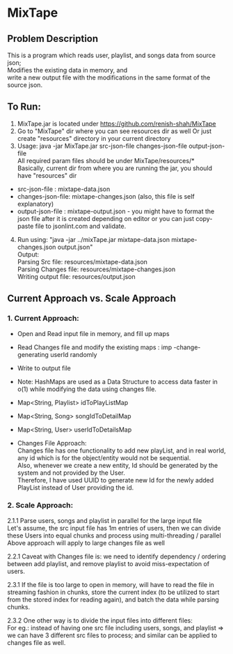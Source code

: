 # MixTape

## Problem Description
This is a program which reads user, playlist, and songs data from source json;  
Modifies the existing data in memory, and  
write a new output file with the modifications in the same format of the source json.  

## To Run:
1. MixTape.jar is located under https://github.com/renish-shah/MixTape  
2. Go to "MixTape" dir where you can see resources dir as well Or just create "resources" directory in your current directory  
3. Usage: java -jar MixTape.jar src-json-file changes-json-file output-json-file  
All required param files should be under MixTape/resources/*  
Basically, current dir from where you are running the jar, you should have "resources" dir  
- src-json-file    : mixtape-data.json  
- changes-json-file: mixtape-changes.json (also, this file is self explanatory)  
- output-json-file : mixtape-output.json - you might have to format the json file after it is created depending on editor or you can just copy-paste file to jsonlint.com and validate.  

4. Run using: "java -jar ../mixTape.jar mixtape-data.json mixtape-changes.json output.json"  
Output:  
Parsing Src file: resources/mixtape-data.json  
Parsing Changes file: resources/mixtape-changes.json  
Writing output file: resources/output.json  

## Current Approach vs. Scale Approach

### 1. Current Approach: 
- Open and Read input file in memory, and fill up maps  
- Read Changes file and modify the existing maps  : imp -change- generating userId randomly
- Write to output file  
- Note: HashMaps are used as a Data Structure to access data faster in o(1) while modifying the data using changes file.  
- Map<String, Playlist> idToPlayListMap  
- Map<String, Song> songIdToDetailMap  
- Map<String, User> userIdToDetailsMap

- Changes File Approach:  
Changes file has one functionality to add new playList, and in real world, any id which is for the object/entity would not be sequential.  
Also, whenever we create a new entity, Id should be generated by the system and not provided by the User.  
Therefore, I have used UUID to generate new Id for the newly added PlayList instead of User providing the id.  

### 2. Scale Approach:

2.1.1 Parse users, songs and playlist in parallel for the large input file  
Let's assume, the src input file has 1m entries of users, then we can divide these Users into equal chunks and process using multi-threading / parallel  
Above approach will apply to large changes file as well  

2.2.1 Caveat with Changes file is: we need to identify dependency / ordering between add playlist, and remove playlist to avoid miss-expectation of users.  

2.3.1 If the file is too large to open in memory, will have to read the file in streaming fashion in chunks, store the current index (to be utilized to start from the stored index for reading again), and batch the data while parsing chunks.  

2.3.2 One other way is to divide the input files into different files:  
For eg.: instead of having one src file including users, songs, and playlist => we can have 3 different src files to process; and similar can be applied to changes file as well.
